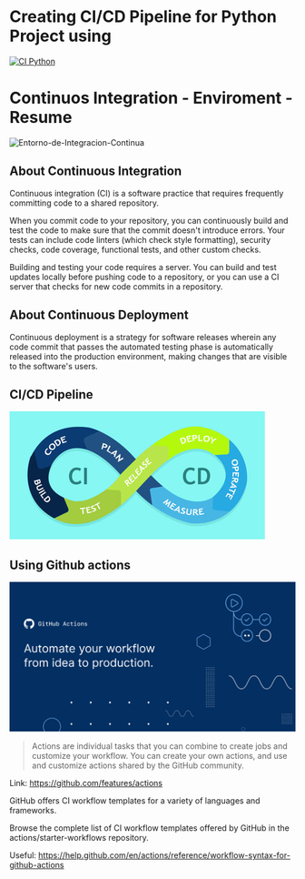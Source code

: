 # Creating CI/CD Pipeline for Python Project using

[![CI Python](https://github.com/xlmriosx/continuos-integration-enviroment/actions/workflows/build.yaml/badge.svg)](https://github.com/xlmriosx/continuos-integration-enviroment/actions/workflows/build.yaml)

# Continuos Integration - Enviroment - Resume

![Entorno-de-Integracion-Continua](https://user-images.githubusercontent.com/101899951/173365838-9b520bb7-b266-40e6-82c6-d9b0c0ee3b85.png)


## About Continuous Integration

Continuous integration (CI) is a software practice that requires frequently committing code to a shared repository.

When you commit code to your repository, you can continuously build and test the code to make sure that the commit doesn't introduce errors. Your tests can include code linters (which check style formatting), security checks, code coverage, functional tests, and other custom checks.

Building and testing your code requires a server. You can build and test updates locally before pushing code to a repository, or you can use a CI server that checks for new code commits in a repository.

## About Continuous Deployment

Continuous deployment is a strategy for software releases wherein any code commit that passes the automated testing phase is automatically released into the production environment, making changes that are visible to the software's users.

## CI/CD Pipeline

![Image](assets/cicd-pipline.jpg)

## Using Github actions

![Image](assets/github-actions.png)

> Actions are individual tasks that you can combine to create jobs and customize your workflow. You can create your own actions, and use and customize actions shared by the GitHub community.

Link: https://github.com/features/actions

GitHub offers CI workflow templates for a variety of languages and frameworks.

Browse the complete list of CI workflow templates offered by GitHub in the actions/starter-workflows repository.

Useful: https://help.github.com/en/actions/reference/workflow-syntax-for-github-actions
